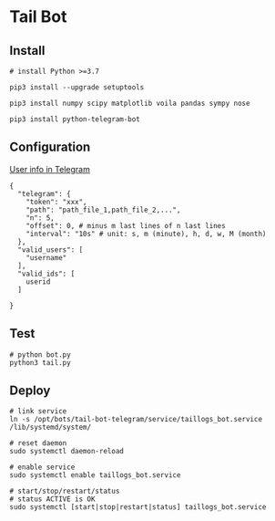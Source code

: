# Tail Bot

## Install

```
# install Python >=3.7

pip3 install --upgrade setuptools

pip3 install numpy scipy matplotlib voila pandas sympy nose

pip3 install python-telegram-bot
```

## Configuration
[User info in Telegram](https://bigone.zendesk.com/hc/en-us/articles/360008014894-How-to-get-the-Telegram-user-ID-)
```
{
  "telegram": {
    "token": "xxx",
    "path": "path_file_1,path_file_2,...",
    "n": 5,
    "offset": 0, # minus m last lines of n last lines
    "interval": "10s" # unit: s, m (minute), h, d, w, M (month)
  },
  "valid_users": [
    "username"
  ],
  "valid_ids": [
    userid
  ]

}
```

## Test
```
# python bot.py
python3 tail.py

```

## Deploy
```
# link service
ln -s /opt/bots/tail-bot-telegram/service/taillogs_bot.service /lib/systemd/system/

# reset daemon
sudo systemctl daemon-reload

# enable service
sudo systemctl enable taillogs_bot.service

# start/stop/restart/status
# status ACTIVE is OK
sudo systemctl [start|stop|restart|status] taillogs_bot.service

```
